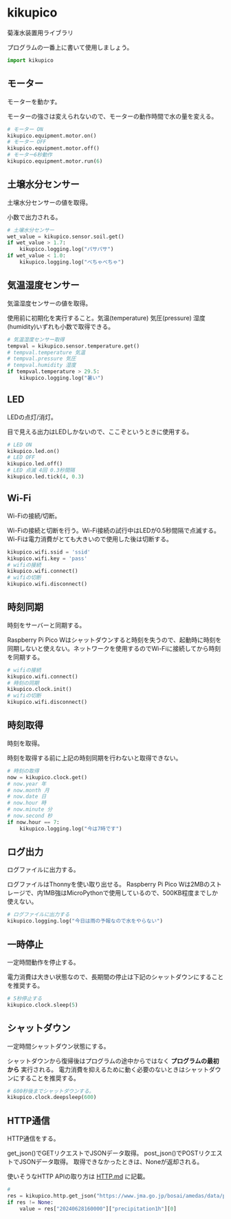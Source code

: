# kikupico

菊潅水装置用ライブラリ

プログラムの一番上に書いて使用しましょう。

```python
import kikupico
```

## モーター

モーターを動かす。

モーターの強さは変えられないので、モーターの動作時間で水の量を変える。

```python
# モーター ON
kikupico.equipment.motor.on()
# モーター OFF
kikupico.equipment.motor.off()
# モーター6秒動作
kikupico.equipment.motor.run(6)
```

## 土壌水分センサー

土壌水分センサーの値を取得。

小数で出力される。

```python
# 土壌水分センサー
wet_value = kikupico.sensor.soil.get()
if wet_value > 1.7:
    kikupico.logging.log("パサパサ")
if wet_value < 1.0:
    kikupico.logging.log("べちゃべちゃ")
```

## 気温湿度センサー

気温湿度センサーの値を取得。

使用前に初期化を実行すること。気温(temperature) 気圧(pressure) 湿度(humidity)いずれも小数で取得できる。

```python
# 気温湿度センサー取得
tempval = kikupico.sensor.temperature.get()
# tempval.temperature 気温
# tempval.pressure 気圧
# tempval.humidity 湿度
if tempval.temperature > 29.5:
    kikupico.logging.log("暑い")
```

## LED

LEDの点灯/消灯。

目で見える出力はLEDしかないので、ここぞというときに使用する。

```python
# LED ON
kikupico.led.on()
# LED OFF
kikupico.led.off()
# LED 点滅 4回 0.3秒間隔
kikupico.led.tick(4, 0.3)
```

## Wi-Fi

Wi-Fiの接続/切断。

Wi-Fiの接続と切断を行う。Wi-Fi接続の試行中はLEDが0.5秒間隔で点滅する。Wi-Fiは電力消費がとても大きいので使用した後は切断する。

```python
kikupico.wifi.ssid = 'ssid'
kikupico.wifi.key = 'pass'
# wifiの接続
kikupico.wifi.connect()
# wifiの切断
kikupico.wifi.disconnect()
```

## 時刻同期

時刻をサーバーと同期する。

Raspberry Pi Pico Wはシャットダウンすると時刻を失うので、起動時に時刻を同期しないと使えない。ネットワークを使用するのでWi-Fiに接続してから時刻を同期する。

```python
# wifiの接続
kikupico.wifi.connect()
# 時刻の同期
kikupico.clock.init()
# wifiの切断
kikupico.wifi.disconnect()
```

## 時刻取得

時刻を取得。

時刻を取得する前に上記の時刻同期を行わないと取得できない。

```python
# 時刻の取得
now = kikupico.clock.get()
# now.year 年
# now.month 月
# now.date 日
# now.hour 時
# now.minute 分
# now.second 秒
if now.hour == 7:
    kikupico.logging.log("今は7時です")
```

## ログ出力

ログファイルに出力する。

ログファイルはThonnyを使い取り出せる。
Raspberry Pi Pico Wは2MBのストレージで、内1MB強はMicroPythonで使用しているので、500KB程度までしか使えない。

```python
# ログファイルに出力する
kikupico.logging.log("今日は雨の予報なので水をやらない")
```

## 一時停止

一定時間動作を停止する。

電力消費は大きい状態なので、長期間の停止は下記のシャットダウンにすることを推奨する。

```python
# 5秒停止する
kikupico.clock.sleep(5)
```

## シャットダウン

一定時間シャットダウン状態にする。

シャットダウンから復帰後はプログラムの途中からではなく **プログラムの最初から** 実行される。
電力消費を抑えるために動く必要のないときはシャットダウンにすることを推奨する。

```python
# 600秒後までシャットダウンする。
kikupico.clock.deepsleep(600)
```

## HTTP通信

HTTP通信をする。

get_json()でGETリクエストでJSONデータ取得。
post_json()でPOSTリクエストでJSONデータ取得。
取得できなかったときは、Noneが返却される。

使いそうなHTTP APIの取り方は [HTTP.md](HTTP.md) に記載。

```python
# 
res = kikupico.http.get_json("https://www.jma.go.jp/bosai/amedas/data/point/40191/20240628_15.json")
if res != None:
    value = res["20240628160000"]["precipitation1h"][0]
```
